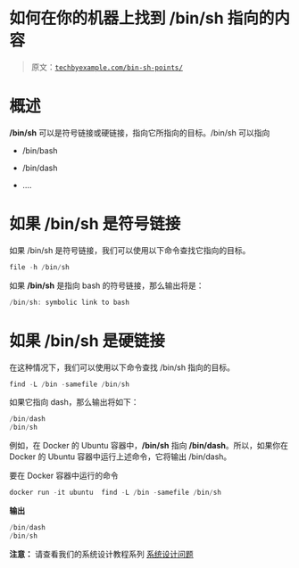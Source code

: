 # 如何在你的机器上找到 /bin/sh 指向的内容

> 原文：[`techbyexample.com/bin-sh-points/`](https://techbyexample.com/bin-sh-points/)

# **概述**

**/bin/sh** 可以是符号链接或硬链接，指向它所指向的目标。/bin/sh 可以指向

+   /bin/bash

+   /bin/dash

+   ….

# **如果 /bin/sh 是符号链接**

如果 /bin/sh 是符号链接，我们可以使用以下命令查找它指向的目标。

```go
file -h /bin/sh
```

如果 **/bin/sh** 是指向 bash 的符号链接，那么输出将是：

```go
/bin/sh: symbolic link to bash
```

# **如果 /bin/sh 是硬链接**

在这种情况下，我们可以使用以下命令查找 /bin/sh 指向的目标。

```go
find -L /bin -samefile /bin/sh
```

如果它指向 dash，那么输出将如下：

```go
/bin/dash
/bin/sh
```

例如，在 Docker 的 Ubuntu 容器中，**/bin/sh** 指向 **/bin/dash**。所以，如果你在 Docker 的 Ubuntu 容器中运行上述命令，它将输出 /bin/dash。

要在 Docker 容器中运行的命令

```go
docker run -it ubuntu  find -L /bin -samefile /bin/sh
```

**输出**

```go
/bin/dash
/bin/sh
```

**注意：** 请查看我们的系统设计教程系列 [系统设计问题](https://techbyexample.com/system-design-questions/)
